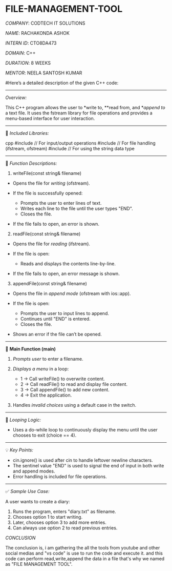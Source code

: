 # FILE-MANAGEMENT-TOOL

*COMPANY*: CODTECH IT SOLUTIONS

*NAME*: RACHAKONDA ASHOK

*INTERN ID*: CTO8DA473 

*DOMAIN*: C++

*DURATION*: 8 WEEKS

*MENTOR*: NEELA SANTOSH KUMAR

#Here’s a detailed description of the given C++ code:

---

 *Overview:*

This C++ program allows the user to *write to, **read from, and **append to* a text file. It uses the fstream library for file operations and provides a menu-based interface for user interaction.

---

 📁 *Included Libraries:*

cpp
#include <iostream>  // For input/output operations
#include <fstream>   // For file handling (ifstream, ofstream)
#include <string>    // For using the string data type


---

🧩 *Function Descriptions:*

 1. writeFile(const string& filename)

* Opens the file for *writing* (ofstream).
* If the file is successfully opened:

  * Prompts the user to enter lines of text.
  * Writes each line to the file until the user types "END".
  * Closes the file.
* If the file fails to open, an error is shown.

 2. readFile(const string& filename)

* Opens the file for *reading* (ifstream).
* If the file is open:

  * Reads and displays the contents line-by-line.
* If the file fails to open, an error message is shown.

 3. appendFile(const string& filename)

* Opens the file in *append mode* (ofstream with ios::app).
* If the file is open:

  * Prompts the user to input lines to append.
  * Continues until "END" is entered.
  * Closes the file.
* Shows an error if the file can’t be opened.

---

 🧠 **Main Function (main)**

1. *Prompts user* to enter a filename.
2. *Displays a menu* in a loop:

   * 1 → Call writeFile() to overwrite content.
   * 2 → Call readFile() to read and display file content.
   * 3 → Call appendFile() to add new content.
   * 4 → Exit the application.
3. Handles *invalid choices* using a default case in the switch.

---

 🔄 *Looping Logic:*

* Uses a do-while loop to continuously display the menu until the user chooses to exit (choice == 4).

---

💡 *Key Points:*

* cin.ignore() is used after cin to handle leftover newline characters.
* The sentinel value "END" is used to signal the end of input in both write and append modes.
* Error handling is included for file operations.

---

 ✅ *Sample Use Case:*

A user wants to create a diary:

1. Runs the program, enters "diary.txt" as filename.
2. Chooses option 1 to start writing.
3. Later, chooses option 3 to add more entries.
4. Can always use option 2 to read previous entries.

*CONCLUSION*

   The conclusion is, i am gathering the all the tools from youtube and other social medias and "vs code" is use to run the code and execute it.
   and this code can perform read,write,append the data in a file that's why we named as "FILE MANAGEMENT
   TOOL".
   
